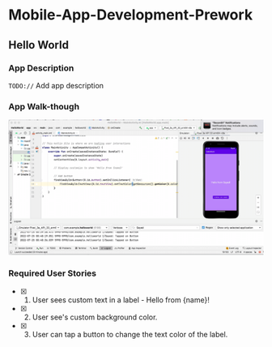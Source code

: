 # Mobile-App-Development-Prework


## Hello World

### App Description
`TODO://` Add app description

### App Walk-though



![alt-text](https://github.com/MDABUSAYED/Mobile-App-Development-Prework/blob/main/MobileApp-Development-Prework.gif)


### Required User Stories
- [x] 1. User sees custom text in a label - Hello from {name}!
- [x] 2. User see's custom background color.
- [x] 3. User can tap a button to change the text color of the label.
